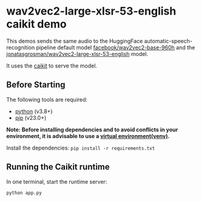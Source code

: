 # wav2vec2-large-xlsr-53-english caikit demo

This demos sends the same audio to the HuggingFace automatic-speech-recognition pipeline default model [facebook/wav2vec2-base-960h](https://huggingface.co/facebook/wav2vec2-base-960h) and the [jonatasgrosman/wav2vec2-large-xlsr-53-english](https://huggingface.co/jonatasgrosman/wav2vec2-large-xlsr-53-english) model.

It uses the [caikit](https://github.com/caikit/caikit) to serve the model.

## Before Starting

The following tools are required:

- [python](https://www.python.org) (v3.8+)
- [pip](https://pypi.org/project/pip/) (v23.0+)

**Note: Before installing dependencies and to avoid conflicts in your environment, it is advisable to use a [virtual environment(venv)](https://docs.python.org/3/library/venv.html).**

Install the dependencies: `pip install -r requirements.txt`

## Running the Caikit runtime

In one terminal, start the runtime server:

```shell
python app.py
```